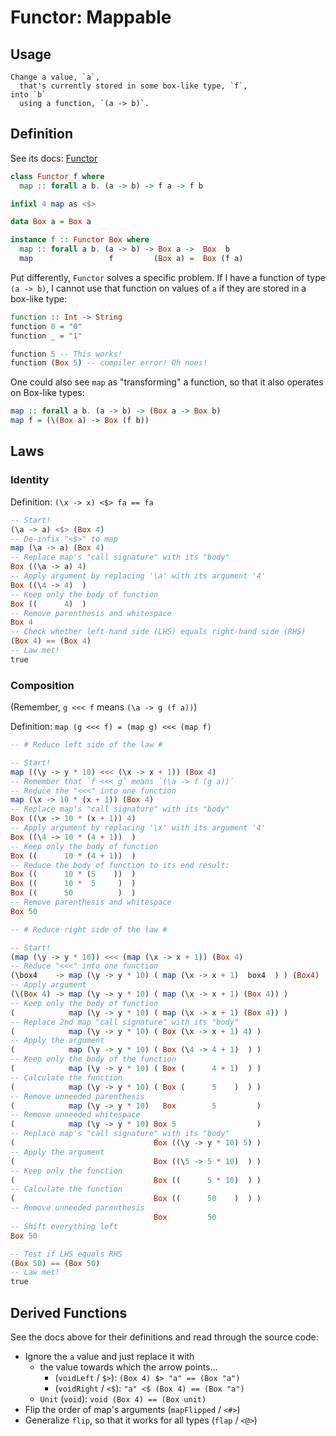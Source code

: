 # Functor: Mappable

## Usage

```
Change a value, `a`,
  that's currently stored in some box-like type, `f`,
into `b`
  using a function, `(a -> b)`.
```

## Definition

See its docs: [Functor](https://pursuit.purescript.org/packages/purescript-prelude/4.1.0/docs/Data.Functor)

```purescript
class Functor f where
  map :: forall a b. (a -> b) -> f a -> f b

infixl 4 map as <$>

data Box a = Box a

instance f :: Functor Box where
  map :: forall a b. (a -> b) -> Box a ->  Box  b
  map                 f         (Box a) =  Box (f a)
```

Put differently, `Functor` solves a specific problem. If I have a function of type `(a -> b)`, I cannot use that function on values of `a` if they are stored in a box-like type:
```purescript
function :: Int -> String
function 0 = "0"
function _ = "1"

function 5 -- This works!
function (Box 5) -- compiler error! Oh noes!
```
One could also see `map` as "transforming" a function, so that it also operates on Box-like types:
```purescript
map :: forall a b. (a -> b) -> (Box a -> Box b)
map f = (\(Box a) -> Box (f b))
```

## Laws

### Identity

Definition: `(\x -> x) <$> fa == fa`

```purescript
-- Start!
(\a -> a) <$> (Box 4)
-- De-infix "<$>" to map
map (\a -> a) (Box 4)
-- Replace map's "call signature" with its "body"
Box ((\a -> a) 4)
-- Apply argument by replacing '\a' with its argument '4'
Box ((\4 -> 4)  )
-- Keep only the body of function
Box ((      4)  )
-- Remove parenthesis and whitespace
Box 4
-- Check whether left-hand side (LHS) equals right-hand side (RHS)
(Box 4) == (Box 4)
-- Law met!
true
```

### Composition

(Remember, `g <<< f` means `(\a -> g (f a))`)

Definition: `map (g <<< f) = (map g) <<< (map f)`

```purescript
-- # Reduce left side of the law #

-- Start!
map ((\y -> y * 10) <<< (\x -> x + 1)) (Box 4)
-- Remember that `f <<< g` means `(\a -> f (g a))`
-- Reduce the "<<<" into one function
map (\x -> 10 * (x + 1)) (Box 4)
-- Replace map's "call signature" with its "body"
Box ((\x -> 10 * (x + 1)) 4)
-- Apply argument by replacing '\x' with its argument '4'
Box ((\4 -> 10 * (4 + 1))  )
-- Keep only the body of function
Box ((      10 * (4 + 1))  )
-- Reduce the body of function to its end result:
Box ((      10 * (5    ))  )
Box ((      10 *  5     )  )
Box ((      50          )  )
-- Remove parenthesis and whitespace
Box 50

-- # Reduce right side of the law #

-- Start!
(map (\y -> y * 10)) <<< (map (\x -> x + 1)) (Box 4)
-- Reduce "<<<" into one function
(\box4    -> map (\y -> y * 10) ( map (\x -> x + 1)  box4  ) ) (Box4)
-- Apply argument
(\(Box 4) -> map (\y -> y * 10) ( map (\x -> x + 1) (Box 4)) )
-- Keep only the body of function
(            map (\y -> y * 10) ( map (\x -> x + 1) (Box 4)) )
-- Replace 2nd map "call signature" with its "body"
(            map (\y -> y * 10) ( Box (\x -> x + 1) 4) )
-- Apply the argument
(            map (\y -> y * 10) ( Box (\4 -> 4 + 1)  ) )
-- Keep only the body of the function
(            map (\y -> y * 10) ( Box (      4 + 1)  ) )
-- Calculate the function
(            map (\y -> y * 10) ( Box (      5    )  ) )
-- Remove unneeded parenthesis
(            map (\y -> y * 10)   Box        5         )
-- Remove unneeded whitespace
(            map (\y -> y * 10) Box 5                  )
-- Replace map's "call signature" with its "body"
(                               Box ((\y -> y * 10) 5) )
-- Apply the argument
(                               Box ((\5 -> 5 * 10)  ) )
-- Keep only the function
(                               Box ((      5 * 10)  ) )
-- Calculate the function
(                               Box ((      50    )  ) )
-- Remove unneeded parenthesis
                                Box         50
-- Shift everything left
Box 50

-- Test if LHS equals RHS
(Box 50) == (Box 50)
-- Law met!
true
```

## Derived Functions

See the docs above for their definitions and read through the source code:
- Ignore the `a` value and just replace it with
    - the value towards which the arrow points...
        - (`voidLeft` / `$>`): `(Box 4) $> "a" == (Box "a")`
        - (`voidRight` / `<$`): `"a" <$ (Box 4) == (Box "a")`
    - `Unit` (`void`): `void (Box 4) == (Box unit)`
- Flip the order of map's arguments (`mapFlipped` / `<#>`)
- Generalize `flip`, so that it works for all types (`flap` / `<@>`)
